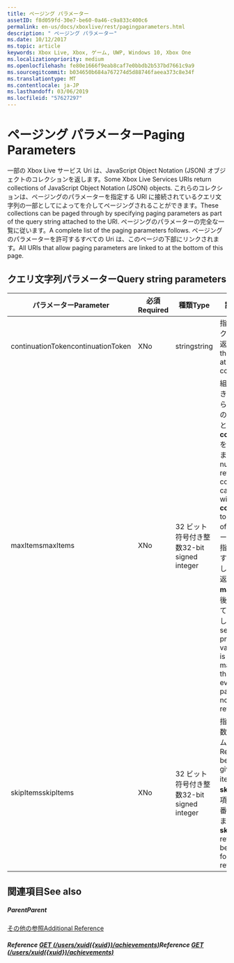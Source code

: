 ```yaml
---
title: ページング パラメーター
assetID: f8d059fd-30e7-be60-0a46-c9a833c400c6
permalink: en-us/docs/xboxlive/rest/pagingparameters.html
description: " ページング パラメーター"
ms.date: 10/12/2017
ms.topic: article
keywords: Xbox Live, Xbox, ゲーム, UWP, Windows 10, Xbox One
ms.localizationpriority: medium
ms.openlocfilehash: fe80e1666f9eab8caf7e0bbdb2b537bd7661c9a9
ms.sourcegitcommit: b034650b684a767274d5d88746faeea373c8e34f
ms.translationtype: MT
ms.contentlocale: ja-JP
ms.lasthandoff: 03/06/2019
ms.locfileid: "57627297"
---
```

# <a name="paging-parameters"></a><span data-ttu-id="90fd7-104">ページング パラメーター</span><span class="sxs-lookup"><span data-stu-id="90fd7-104">Paging Parameters</span></span>
 
<span data-ttu-id="90fd7-105">一部の Xbox Live サービス Uri は、JavaScript Object Notation (JSON) オブジェクトのコレクションを返します。</span><span class="sxs-lookup"><span data-stu-id="90fd7-105">Some Xbox Live Services URIs return collections of JavaScript Object Notation (JSON) objects.</span></span> <span data-ttu-id="90fd7-106">これらのコレクションは、ページングのパラメーターを指定する URI に接続されているクエリ文字列の一部としてによってを介してページングされることができます。</span><span class="sxs-lookup"><span data-stu-id="90fd7-106">These collections can be paged through by specifying paging parameters as part of the query string attached to the URI.</span></span> <span data-ttu-id="90fd7-107">ページングのパラメーターの完全な一覧に従います。</span><span class="sxs-lookup"><span data-stu-id="90fd7-107">A complete list of the paging parameters follows.</span></span> <span data-ttu-id="90fd7-108">ページングのパラメーターを許可するすべての Uri は、このページの下部にリンクされます。</span><span class="sxs-lookup"><span data-stu-id="90fd7-108">All URIs that allow paging parameters are linked to at the bottom of this page.</span></span>
 
<a id="ID4E2"></a>

 
## <a name="query-string-parameters"></a><span data-ttu-id="90fd7-109">クエリ文字列パラメーター</span><span class="sxs-lookup"><span data-stu-id="90fd7-109">Query string parameters</span></span> 
 
| <span data-ttu-id="90fd7-110">パラメーター</span><span class="sxs-lookup"><span data-stu-id="90fd7-110">Parameter</span></span>| <span data-ttu-id="90fd7-111">必須</span><span class="sxs-lookup"><span data-stu-id="90fd7-111">Required</span></span>| <span data-ttu-id="90fd7-112">種類</span><span class="sxs-lookup"><span data-stu-id="90fd7-112">Type</span></span>| <span data-ttu-id="90fd7-113">説明</span><span class="sxs-lookup"><span data-stu-id="90fd7-113">Description</span></span>| 
| --- | --- | --- | --- | 
| <span data-ttu-id="90fd7-114">continuationToken</span><span class="sxs-lookup"><span data-stu-id="90fd7-114">continuationToken</span></span>| <span data-ttu-id="90fd7-115">X</span><span class="sxs-lookup"><span data-stu-id="90fd7-115">No</span></span>| <span data-ttu-id="90fd7-116">string</span><span class="sxs-lookup"><span data-stu-id="90fd7-116">string</span></span>| <span data-ttu-id="90fd7-117">指定された継続トークンで始まる項目を返します。</span><span class="sxs-lookup"><span data-stu-id="90fd7-117">Return the items starting at the given continuation token.</span></span> | 
| <span data-ttu-id="90fd7-118">maxItems</span><span class="sxs-lookup"><span data-stu-id="90fd7-118">maxItems</span></span>| <span data-ttu-id="90fd7-119">X</span><span class="sxs-lookup"><span data-stu-id="90fd7-119">No</span></span>| <span data-ttu-id="90fd7-120">32 ビット符号付き整数</span><span class="sxs-lookup"><span data-stu-id="90fd7-120">32-bit signed integer</span></span>| <span data-ttu-id="90fd7-121">組み合わせて使用できるコレクションから返されるアイテムの最大数<b>skipItems</b>と<b>continuationToken</b>を項目の範囲を返します。</span><span class="sxs-lookup"><span data-stu-id="90fd7-121">Maximum number of items to return from the collection, which can be combined with <b>skipItems</b> and <b>continuationToken</b> to return a range of items.</span></span> <span data-ttu-id="90fd7-122">場合、サービスは、既定値を指定可能性があります<b>maxItems</b>が存在しないより少ないを返すことが<b>maxItems</b>結果の最後のページが返されていない場合でも、します。</span><span class="sxs-lookup"><span data-stu-id="90fd7-122">The service may provide a default value if <b>maxItems</b> is not present, and may return fewer than <b>maxItems</b>, even if the last page of results has not yet been returned.</span></span> | 
| <span data-ttu-id="90fd7-123">skipItems</span><span class="sxs-lookup"><span data-stu-id="90fd7-123">skipItems</span></span>| <span data-ttu-id="90fd7-124">X</span><span class="sxs-lookup"><span data-stu-id="90fd7-124">No</span></span>| <span data-ttu-id="90fd7-125">32 ビット符号付き整数</span><span class="sxs-lookup"><span data-stu-id="90fd7-125">32-bit signed integer</span></span>| <span data-ttu-id="90fd7-126">指定されたアイテム数の後に開始アイテムを返します。</span><span class="sxs-lookup"><span data-stu-id="90fd7-126">Return items beginning after the given number of items.</span></span> <span data-ttu-id="90fd7-127">たとえば、 <b>skipItems =「3」</b>項目を取得以降の 4 番目の項目を取得します。</span><span class="sxs-lookup"><span data-stu-id="90fd7-127">For example, <b>skipItems="3"</b> will retrieve items beginning with the fourth item retrieved.</span></span> | 
  
<a id="ID4EDD"></a>

 
## <a name="see-also"></a><span data-ttu-id="90fd7-128">関連項目</span><span class="sxs-lookup"><span data-stu-id="90fd7-128">See also</span></span>
 
<a id="ID4EFD"></a>

 
##### <a name="parent"></a><span data-ttu-id="90fd7-129">Parent</span><span class="sxs-lookup"><span data-stu-id="90fd7-129">Parent</span></span>  

[<span data-ttu-id="90fd7-130">その他の参照</span><span class="sxs-lookup"><span data-stu-id="90fd7-130">Additional Reference</span></span>](atoc-xboxlivews-reference-additional.md)

  
<a id="ID4ERD"></a>

 
##### <a name="reference--get-usersxuidxuidachievementsuriachievementsuri-achievementsusersxuidachievementsgetv2md"></a><span data-ttu-id="90fd7-131">Reference  [GET (/users/xuid({xuid})/achievements)](../uri/achievements/uri-achievementsusersxuidachievementsgetv2.md)</span><span class="sxs-lookup"><span data-stu-id="90fd7-131">Reference  [GET (/users/xuid({xuid})/achievements)](../uri/achievements/uri-achievementsusersxuidachievementsgetv2.md)</span></span>

   
